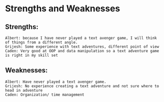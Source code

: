 # Strengths and Weaknesses
## Strengths:
	Albert: because I have never played a text avenger game, I will think of things from a different angle. 
	Grijesh: Some experience with text adventures, different point of view
	Caden: Very good at OOP and data manipulation so a text adventure game is right in my skill set
## Weaknesses:
	Albert: Have never played a text avenger game.
	Grijesh: No experience creating a text adventure and not sure where to head in adventure
	Caden: Organization/ time management

